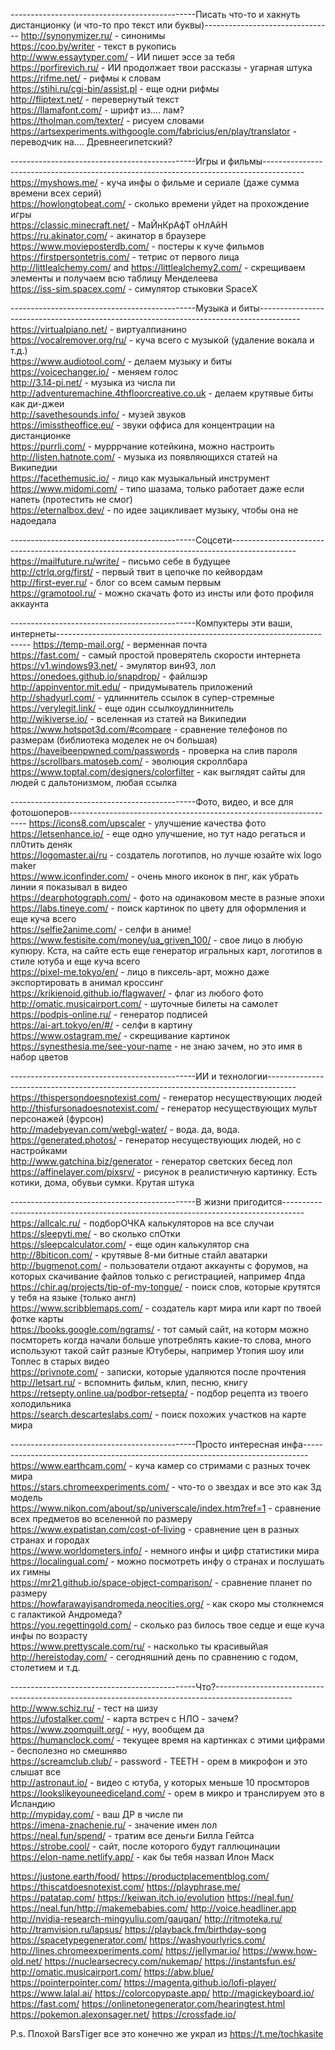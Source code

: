 ----------------------------------------------Писать что-то и хакнуть дистанционку (и что-то про текст или буквы)--------------------------------
http://synonymizer.ru/ - синонимы                                       
https://coo.by/writer - текст в рукопись                      
http://www.essaytyper.com/ - ИИ пишет эссе за тебя                       
https://porfirevich.ru/ - ИИ продолжает твои рассказы - угарная штука                        
https://rifme.net/ - рифмы к словам            
https://stihi.ru/cgi-bin/assist.pl - еще одни рифмы                                                                    
http://fliptext.net/ - перевернутый текст                      
https://llamafont.com/ - шрифт из.... лам?         
https://tholman.com/texter/ - рисуем словами            
https://artsexperiments.withgoogle.com/fabricius/en/play/translator - переводчик на.... Древнеегипетский?                             

----------------------------------------------Игры и фильмы----------------------------------------------------------------------------------------
https://myshows.me/ - куча инфы о фильме и сериале (даже сумма времени всех серий)                               
https://howlongtobeat.com/ - сколько времени уйдет на прохождение игры                           
https://classic.minecraft.net/ - МаЙнКрАфТ оНлАйН        
https://ru.akinator.com/ - акинатор в браузере         
https://www.movieposterdb.com/ - постеры к куче фильмов                       
https://firstpersontetris.com/ - тетрис от первого лица                               
http://littlealchemy.com/ and https://littlealchemy2.com/ - скрещиваем элементы и получаем всю таблицу Менделеева               
https://iss-sim.spacex.com/ - симулятор стыковки SpaceX                               

----------------------------------------------Музыка и биты----------------------------------------------------------------------------------------
https://virtualpiano.net/ - виртуалпианино                             
https://vocalremover.org/ru/ - куча всего с музыкой (удаление вокала и т.д.)                                                                   
https://www.audiotool.com/ - делаем музыку и биты                         
https://voicechanger.io/ - меняем голос                  
http://3.14-pi.net/ - музыка из числа пи        
http://adventuremachine.4thfloorcreative.co.uk - делаем крутявые биты как ди-джеи                         
http://savethesounds.info/ - музей звуков                    
https://imisstheoffice.eu/ - звуки оффиса для концентрации на дистанционке                      
https://purrli.com/ - мурррчание котейкина, можно настроить                                 
http://listen.hatnote.com/ - музыка из появляющихся статей на Википедии                             
https://facethemusic.io/ - лицо как музыкальный инструмент                       
https://www.midomi.com/ - типо шазама, только работает даже если напеть (протестить не смог)                        
https://eternalbox.dev/ - по идее зацикливает музыку, чтобы она не надоедала                               

----------------------------------------------Соцсети----------------------------------------------------------------------------------------------
https://mailfuture.ru/write/ - письмо себе в будущее         
http://ctrlq.org/first/ - первый твит в цепочке по кейвордам        
http://first-ever.ru/ - блог со всем самым первым                             
https://gramotool.ru/ - можно скачать фото из инсты или фото профиля аккаунта                                  

----------------------------------------------Компуктеры эти ваши, интернеты-----------------------------------------------------------------------
https://temp-mail.org/ - верменная почта                                       
https://fast.com/ - самый простой проверятель скорости интернета                                
https://v1.windows93.net/ - эмулятор вин93, лол               
https://onedoes.github.io/snapdrop/ - файлшэр                                                    
http://appinventor.mit.edu/ - придумыватель приложений                                            
http://shadyurl.com/ - удлиннитель ссылок в супер-стремные        
https://verylegit.link/ - еще один ссылкоудлиннитель                                            
http://wikiverse.io/ - вселенная из статей на Википедии                                    
https://www.hotspot3d.com/#compare - сравнение телефонов по размерам (библиотека моделек не оч большая)          
https://haveibeenpwned.com/passwords - проверка на слив пароля                                  
https://scrollbars.matoseb.com/ - эволюция скроллбара                        
https://www.toptal.com/designers/colorfilter - как выглядят сайты для людей с дальтонизмом, любая ссылка                         

----------------------------------------------Фото, видео, и все для фотошоперов-------------------------------------------------------------------
https://icons8.com/upscaler - улучшение качества фото                      
https://letsenhance.io/ - еще одно улучшение,  но тут надо регаться и пл0тить деняк                               
https://logomaster.ai/ru - создатель логотипов, но лучше юзайте wix logo maker                      
https://www.iconfinder.com/ - очень много иконок в пнг, как убрать линии я показывал в видео      
https://dearphotograph.com/ - фото на одинаковом месте в разные эпохи                                               
https://labs.tineye.com/ - поиск картинок по цвету для оформления и еще куча всего      
https://selfie2anime.com/ - селфи в аниме!                                 
https://www.festisite.com/money/ua_griven_100/ - свое лицо в любую купюру. Кста, на сайте есть еще генератор игральных карт, логотипов в стиле ютуба и еще куча всего      
https://pixel-me.tokyo/en/ - лицо в пиксель-арт, можно даже экспортировать в анимал кроссинг                  
https://krikienoid.github.io/flagwaver/ - флаг из любого фото                          
http://omatic.musicairport.com/ - шуточные билеты на самолет                             
https://podpis-online.ru/ - генератор подписей                                                 
https://ai-art.tokyo/en/#/ - селфи в картину               
https://www.ostagram.me/ - скрещивание картинок                 
https://synesthesia.me/see-your-name - не знаю зачем, но это имя в набор цветов                                         

----------------------------------------------ИИ и технологии-------------------------------------------------------------------------------------
https://thispersondoesnotexist.com/ - генератор несуществующих людей                                
http://thisfursonadoesnotexist.com/ - генератор несуществующих мульт персонажей (фурсон)                       
http://madebyevan.com/webgl-water/ - вода. да, вода.             
https://generated.photos/ - генератор несуществующих людей, но с настройками             
http://www.gatchina.biz/generator - генератор светских бесед лол                             
https://affinelayer.com/pixsrv/ - рисунок в реалистичную картинку. Есть котики, дома, обувьи сумки. Крутая штука                     

----------------------------------------------В жизни пригодится-----------------------------------------------------------------------------------
https://allcalc.ru/ - подборОЧКА калькуляторов на все случаи                                
https://sleepyti.me/ - во сколько спОтки                                               
https://sleepcalculator.com/ - еще один калькулятор сна                                        
http://8biticon.com/ - крутявые 8-ми битные стайл аватарки                  
http://bugmenot.com/ - пользователи отдают аккаунты с форумов, на которых скачивание файлов только с регистрацией, например 4пда            
https://chir.ag/projects/tip-of-my-tongue/ - поиск слов, которые крутятся у тебя на языке (только англ)                  
https://www.scribblemaps.com/ - создатель карт мира или карт по твоей фотке карты                        
https://books.google.com/ngrams/ - тот самый сайт, на которм можно посмтореть когда начали больше употреблять какие-то слова, много используют такой сайт разные Ютуберы, например Утопия шоу или Топлес в старых видео                                     
https://privnote.com/ - записки, которые удаляются после прочтения                 
http://letsart.ru/ - вспомнить фильм, клип, песню, книгу                                         
https://retsepty.online.ua/podbor-retsepta/ - подбор рецепта из твоего холодильника                             
https://search.descarteslabs.com/ - поиск похожих участков на карте мира                   

----------------------------------------------Просто интересная инфа-------------------------------------------------------------------------------
https://www.earthcam.com/ - куча камер со стримами с разных точек мира                                    
https://stars.chromeexperiments.com/ - что-то о звездах и все это как 3д модель                        
https://www.nikon.com/about/sp/universcale/index.htm?ref=1 - сравнение всех предметов во вселенной по размеру                               
https://www.expatistan.com/cost-of-living - сравнение цен в разных странах и городах                     
https://www.worldometers.info/ - немного инфы и цифр статистики мира                
https://localingual.com/ - можно посмотреть инфу о странах и послушать их гимны                                
https://mr21.github.io/space-object-comparison/ - сравнение планет по размеру                                          
https://howfarawayisandromeda.neocities.org/ - как скоро мы столкнемся с галактикой Андромеда?                   
https://you.regettingold.com/ - сколько раз билось твое седце и еще куча инфы по возрасту                  
https://www.prettyscale.com/ru/ - насколько ты красивый\ая                      
http://hereistoday.com/ - сегодняшний день по сравнению с годом, столетием и т.д.

----------------------------------------------Что?-------------------------------------------------------------------------------------------------
http://www.schiz.ru/ - тест на шизу                               
https://ufostalker.com/ - карта встреч с НЛО - зачем?                          
https://www.zoomquilt.org/ - нуу, вообщем да               
https://humanclock.com/ - текущее время на картинках с этими цифрами - бесполезно но смешняво                                                     
https://screamclub.club/ - password - TEETH - орем в микрофон и это слышат все                         
http://astronaut.io/ - видео с ютуба, у которых меньше 10 просмторов                
https://lookslikeyouneediceland.com/ - орем в микро и транслируем это в Исландию                            
http://mypiday.com/ - ваш ДР в числе пи                            
https://imena-znachenie.ru/ - значение имен лол                   
https://neal.fun/spend/ - тратим все деньги Билла Гейтса                                           
https://strobe.cool/ - сайт, после которого будут галлюцинации                                          
https://elon-name.netlify.app/ - как бы тебя назвал Илон Маск                                       






https://justone.earth/food/
https://productplacementblog.com/
https://thiscatdoesnotexist.com/
https://playphrase.me/
https://patatap.com/
https://keiwan.itch.io/evolution
https://neal.fun/
https://neal.fun/http://makemebabies.com/
http://voice.headliner.app
http://nvidia-research-mingyuliu.com/gaugan/
http://ritmoteka.ru/
http://tramvision.ru/lapsus/
https://playback.fm/birthday-song
https://spacetypegenerator.com/
https://washyourlyrics.com/
http://lines.chromeexperiments.com/
https://jellymar.io/
https://www.how-old.net/
https://nuclearsecrecy.com/nukemap/
https://instantsfun.es/
http://omatic.musicairport.com/
https://abw.blue/
https://pointerpointer.com/
https://magenta.github.io/lofi-player/
https://www.lalal.ai/
https://colorcopypaste.app/
http://magickeyboard.io/
https://fast.com/
https://onlinetonegenerator.com/hearingtest.html
https://pokemon.alexonsager.net/
https://crossfade.io/

P.s. Плохой BarsTiger все это конечно же украл из https://t.me/tochkasite

